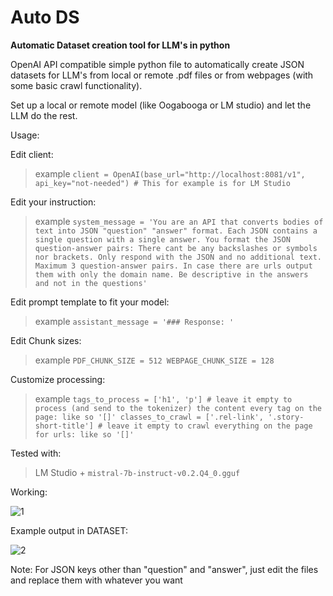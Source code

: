 # Auto DS
**Automatic Dataset creation tool for LLM's in python**

OpenAI API compatible simple python file to automatically create JSON datasets for LLM's from local or remote .pdf files or from webpages (with some basic crawl functionality).

Set up a local or remote model (like Oogabooga or LM studio) and let the LLM do the rest.

Usage:

Edit client:
>example
`client = OpenAI(base_url="http://localhost:8081/v1", api_key="not-needed") # This for example is for LM Studio`

Edit your instruction:
>example
`system_message = 'You are an API that converts bodies of text into JSON "question" "answer" format. Each JSON contains a single question with a single answer. You format the JSON question-answer pairs: There cant be any backslashes or symbols nor brackets. Only respond with the JSON and no additional text. Maximum 3 question-answer pairs. In case there are urls output them with only the domain name. Be descriptive in the answers and not in the questions'`

Edit prompt template to fit your model:
>example
`assistant_message = '### Response: '`

Edit Chunk sizes:
>example
`PDF_CHUNK_SIZE = 512
WEBPAGE_CHUNK_SIZE = 128`

Customize processing:
>example
`tags_to_process = ['h1', 'p'] # leave it empty to process (and send to the tokenizer) the content every tag on the page: like so '[]'
classes_to_crawl = ['.rel-link', '.story-short-title'] # leave it empty to crawl everything on the page for urls: like so '[]'`

Tested with:
>LM Studio + `mistral-7b-instruct-v0.2.Q4_0.gguf`

Working:

![1](https://github.com/betterftr/autods/assets/84087448/a6c97232-cb37-4684-a4ca-e48957bd7e13)


Example output in DATASET:

![2](https://github.com/betterftr/autods/assets/84087448/630a6538-763c-40d9-9e79-131d63300d47)

Note: For JSON keys other than "question" and "answer", just edit the files and replace them with whatever you want
